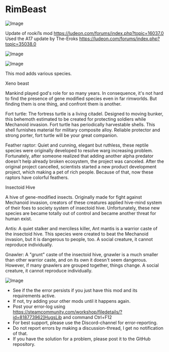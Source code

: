 # RimBeast

![Image](https://i.imgur.com/buuPQel.png)

Update of rooki1s mod
https://ludeon.com/forums/index.php?topic=16037.0
Used the A17 update by The-Eroks
https://ludeon.com/forums/index.php?topic=35038.0

![Image](https://i.imgur.com/pufA0kM.png)

	
![Image](https://i.imgur.com/Z4GOv8H.png)


This mod adds various species.

Xeno beast

Mankind played god's role for so many years.
In consequence, it's not hard to find the presence of gene modified species even in far rimworlds.
But finding them is one thing, and confront them is another.


Fort turtle: The fortress turtle is a living citadel. Designed to moving bunker, this behemoth estimated to be created for protecting soldiers while Mechanoid invasion. Fort turtle has periodically harvestable shells. This shell furnishes material for military composite alloy. Reliable protector and strong porter, fort turtle will be your great companion.


Feather raptor: Quiet and cunning, elegant but ruthless, these reptile species were originally developed to resolve warg increasing problem. Fortunately, after someone realized that adding another alpha predator doesn't help already broken ecosystem, the project was canceled. After the original project cancelled, scientists started a new product development project, which making a pet of rich people. Because of that, now these raptors have colorful feathers.

Insectoid Hive

A hive of gene-modified insects. Originally made for fight against Mechanoid invasion, creators of these creatures applied hive-mind system of their foes to society system of insectoid hive. Unfortunately, these new species are became totally out of control and became another threat for human exist.


Antis: A quiet stalker and merciless killer, Ant mantis is a warrior caste of the insectoid hive. This species were created to beat the Mechanoid invasion, but it is dangerous to people, too. A social creature, it cannot reproduce individually.


Gnawler: A "grunt" caste of the insectoid hive, gnawler is a much smaller than other warrior caste, and on its own it doesn't seem dangerous. However, if many gnawlers are grouped together, things change. A social creature, it cannot reproduce individually.


![Image](https://i.imgur.com/PwoNOj4.png)



-  See if the the error persists if you just have this mod and its requirements active.
-  If not, try adding your other mods until it happens again.
-  Post your error-log using https://steamcommunity.com/workshop/filedetails/?id=818773962]HugsLib and command Ctrl+F12
-  For best support, please use the Discord-channel for error-reporting.
-  Do not report errors by making a discussion-thread, I get no notification of that.
-  If you have the solution for a problem, please post it to the GitHub repository.



